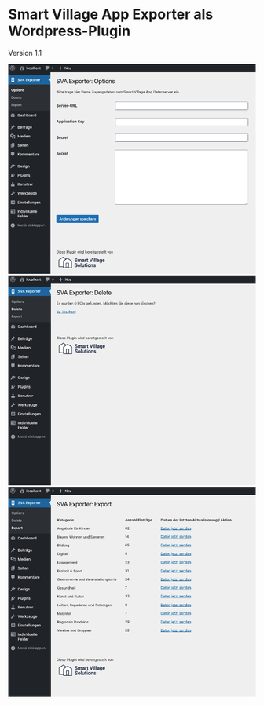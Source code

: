 # Smart Village App Exporter als Wordpress-Plugin

Version 1.1

![Options Page](screenshots/Options-Page.png)
![Delete Page](screenshots/Delete-Page.png)
![Export Page](screenshots/Export-Page.png)
